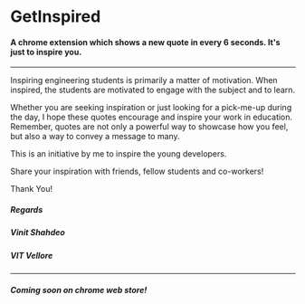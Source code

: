 # GetInspired
#### A chrome extension which shows a new quote in every 6 seconds. It's just to inspire you. 

<hr>
Inspiring engineering students is primarily a matter of motivation. When inspired, the students are motivated to engage with the subject and to learn.

Whether you are seeking inspiration or just looking for a pick-me-up during the day, I hope these quotes encourage and inspire your work in education. Remember, quotes are not only a powerful way to showcase how you feel, but also a way to convey a message to many.

This is an initiative by me to inspire the young developers.

Share your inspiration with friends, fellow students and co-workers!

Thank You!

##### Regards
##### Vinit Shahdeo
##### VIT Vellore
<hr>


##### Coming soon on chrome web store!
